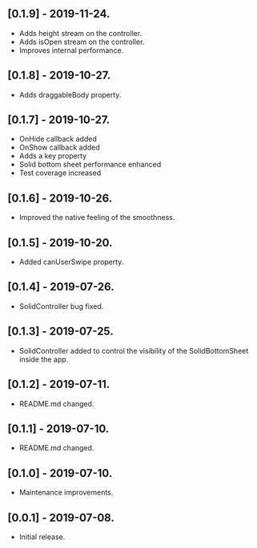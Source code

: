 ## [0.1.9] - 2019-11-24.

* Adds height stream on the controller.
* Adds isOpen stream on the controller.
* Improves internal performance.

## [0.1.8] - 2019-10-27.

* Adds draggableBody property.

## [0.1.7] - 2019-10-27.

* OnHide callback added
* OnShow callback added
* Adds a key property
* Solid bottom sheet performance enhanced
* Test coverage increased

## [0.1.6] - 2019-10-26.

* Improved the native feeling of the smoothness.

## [0.1.5] - 2019-10-20.

* Added canUserSwipe property.

## [0.1.4] - 2019-07-26.

* SolidController bug fixed.

## [0.1.3] - 2019-07-25.

* SolidController added to control the visibility of the SolidBottomSheet inside the app.

## [0.1.2] - 2019-07-11.

* README.md changed.

## [0.1.1] - 2019-07-10.

* README.md changed.

## [0.1.0] - 2019-07-10.

* Maintenance improvements.

## [0.0.1] - 2019-07-08.

* Initial release.
